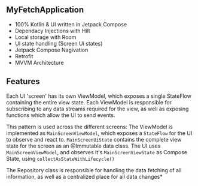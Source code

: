## MyFetchApplication

- 100% Kotlin & UI written in Jetpack Compose 
- Dependacy Injections with Hilt 
- Local storage with Room
- UI state handling (Screen Ui states)
- Jetpack Compose Nagivation
- Retrofit
- MVVM Architecture

## Features
Each UI 'screen' has its own ViewModel, which exposes a single StateFlow containing the entire view state. 
Each ViewModel is responsible for subscribing to any data streams required for the view, as well as exposing functions which allow the UI to send events.

This pattern is used across the different screens: The ViewModel is implemented as `MainScreenViewModel`, which exposes a `StateFlow` for the UI to observe and react to. `MainScreenUiState` contains the complete view state for the screen as an @Immutable data class. The UI uses `MainScreenViewModel`, and observes it's `MainScreenViewState` as Compose State, using `collectAsStateWithLifecycle()`


The Repository class is responsible for handling the data fetching of all information, as well as a centralized place for all data changes*




